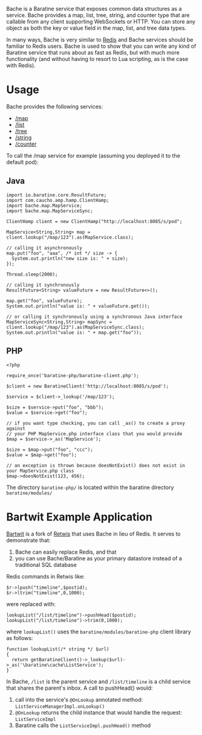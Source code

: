 Bache is a Baratine service that exposes common data structures as a service.
Bache provides a map, list, tree, string, and counter type that are callable
from any client supporting WebSockets or HTTP.  You can store any object as
both the key or value field in the map, list, and tree data types.

In many ways, Bache is very similar to [Redis](http://redis.io/) and Bache
services should be familiar to Redis users.  Bache is used to show
that you can write any kind of Baratine service that runs about as fast as Redis, but
with much more functionality (and without having to resort to Lua scripting, as is
the case with Redis).

Usage
==========
Bache provides the following services:

* [/map](https://github.com/baratine/bache/blob/master/src/main/java/bache/map/MapService.java)
* [/list](https://github.com/baratine/bache/blob/master/src/main/java/bache/list/ListService.java)
* [/tree](https://github.com/baratine/bache/blob/master/src/main/java/bache/tree/TreeService.java)
* [/string](https://github.com/baratine/bache/blob/master/src/main/java/bache/string/StringService.java)
* [/counter](https://github.com/baratine/bache/blob/master/src/main/java/bache/counter/CounterService.java)

To call the /map service for example (assuming you deployed it to the default 
pod):

Java
------
    import io.baratine.core.ResultFuture;
    import com.caucho.amp.hamp.ClientHamp;
    import bache.map.MapService;
    import bache.map.MapServiceSync;

    ClientHamp client = new ClientHamp("http://localhost:8085/s/pod";
    
    MapService<String,String> map = client.lookup("/map/123").as(MapService.class);
    
    // calling it asynchronously    
    map.put("foo", "aaa", /* int */ size -> {
      System.out.println("new size is: " + size);
    });
    
    Thread.sleep(2000);
    
    // calling it synchronously
    ResultFuture<String> valueFuture = new ResultFuture<>();
    
    map.get("foo", valueFuture);
    System.out.println("value is: " + valueFuture.get());
    
    // or calling it synchronously using a synchronous Java interface
    MapServiceSync<String,String> mapSync = client.lookup("/map/123").as(MapServiceSync.class);
    System.out.println("value is: " + map.get("foo"));

PHP
-------
    <?php
    
    require_once('baratine-php/baratine-client.php');
    
    $client = new BaratineClient('http://localhost:8085/s/pod');
    
    $service = $client->_lookup('/map/123');
    
    $size = $service->put("foo", "bbb");
    $value = $service->get("foo");
    
    // if you want type checking, you can call _as() to create a proxy against
    // your PHP MapService.php interface class that you would provide
    $map = $service->_as('MapService');
    
    $size = $map->put("foo", "ccc");
    $value = $map->get("foo");
    
    // an exception is thrown because doesNotExist() does not exist in your MapService.php class
    $map->doesNotExist(123, 456);

The directory `baratine-php/` is located within the baratine directory `baratine/modules/`


Bartwit Example Application
===========================
[Bartwit](https://github.com/baratine/bartwit) is a fork of
[Retwis](http://redis.io/topics/twitter-clone) that uses Bache in lieu of Redis.
It serves to demonstrate that:

1. Bache can easily replace Redis, and that
2. you can use Bache/Baratine as your primary datastore instead of a traditional SQL database

Redis commands in Retwis like:

    $r->lpush("timeline",$postid);
    $r->ltrim("timeline",0,1000);

were replaced with:

    lookupList("/list/timeline")->pushHead($postid);
    lookupList("/list/timeline")->trim(0,1000);
    
where `lookupList()` uses the `baratine/modules/baratine-php` client library as follows:

    function lookupList(/* string */ $url)
    {
      return getBaratineClient()->_lookup($url)->_as('\baratine\cache\ListService');
    }

In Bache, `/list` is the parent service and `/list/timeline` is a child service
that shares the parent's inbox.  A call to pushHead() would:

1. call into the service's `@OnLookup` annotated method: `ListServiceManagerImpl.onLookup()`
2. `@OnLookup` returns the child instance that would handle the request: `ListServiceImpl`
3. Baratine calls the `ListServiceImpl.pushHead()` method

